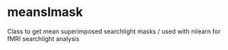 # meanslmask
Class to get mean superimposed searchlight masks / used with nilearn for fMRI searchlight analysis 
